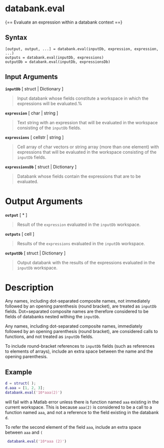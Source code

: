 # databank.eval

{== Evaluate an expression within a databank context ==}


## Syntax

    [output, output, ...] = databank.eval(inputDb, expression, expression, ...)
    outputs = databank.eval(inputDb, expressions)
    outputDb = databank.eval(inputDb, expressionsDb)


## Input Arguments


__`inputDb`__ [ struct | Dictionary ]
> 
> Input databank whose fields constitute a workspace in which the
> expressions will be evaluated.%
> 

__`expression`__ [ char | string ]
> 
> Text string with an expression that will be evaluated in the workspace
> consisting of the `inputDb` fields.
> 

__`expressions`__ [ cellstr | string ]
> 
> Cell array of char vectors or string array (more than one element) with
> expressions that will be evaluated in the workspace consisting of the
> `inputDb` fields.
> 

__`expressionsDb`__ [ struct | Dictionary ]
>
> Databank whose fields contain the expressions that are to be evaluated.
>


# Output Arguments


__`output`__ [ * ]
> 
> Result of the `expression` evaluated in the `inputDb` workspace.
> 


__`outputs`__ [ cell ]
> 
> Results of the `expressions` evaluated in the `inputDb` workspace.
> 


__`outputDb`__ [ struct | Dictionary ]
> 
> Output databank with the results of the expressions evaluated in the
> `inputDb` workspace.
> 


# Description


Any names, including dot-separated composite names, not immediately
followed by an opening parenthesis (round bracket), are treated as
`inputDb` fields. Dot=separated composite names are therefore
considered to be fields of databanks nested withing the `inputDb`.


Any names, including dot-separated composite names, immediately followed
by an opening parenthesis (round bracket), are considered calls to
functions, and not treated as `inputDb` fields.


To include round-bracket references to `inputDb` fields (such as
references to elements of arrays), include an extra space between the
name and the opening parenthesis.


## Example

```matlab
d = struct( );
d.aaa = [1, 2, 3];
databank.eval('10*aaa(2)')
```

will fail with a Matlab error unless there is function named `aaa`
existing in the current workspace. This is because `aaa(2)` is considered
to be a call to a function named `aaa`, and not a reference to the field
existing in the databank `d`.


To refer the second element of the field `aaa`, include an extra space between `aaa` and `(` 

```matlab
 databank.eval('10*aaa (2)')
```

